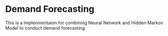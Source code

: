 # Demand Forecasting
This is a implenmentaion for combining Neural Network and Hidden Markov Model to conduct demand forecasting

